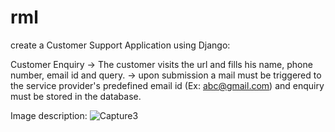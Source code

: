 # rml
create a Customer Support Application using Django:



Customer Enquiry
-> The customer visits the url and fills his name, phone number, email id and query.
-> upon submission a mail must be triggered to the service provider's predefined email id (Ex: abc@gmail.com) and enquiry must be stored in the database.

Image description:
![Capture3](https://user-images.githubusercontent.com/43162312/114266903-a4d03a80-9a16-11eb-9101-d2f34041275c.JPG)
